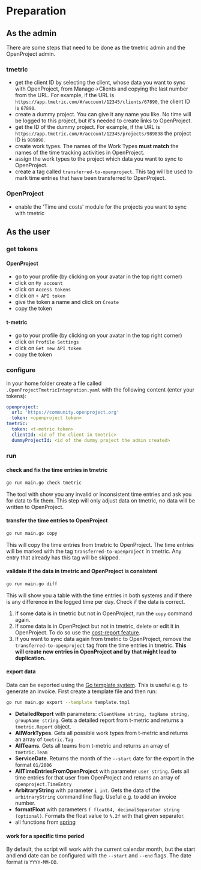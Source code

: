 # Preparation
## As the admin
There are some steps that need to be done as the tmetric admin and the OpenProject admin.

### tmetric
- get the client ID by selecting the client, whose data you want to sync with OpenProject, from Manage->Clients and copying the last number from the URL. For example, if the URL is `https://app.tmetric.com/#/account/12345/clients/67890`, the client ID is `67890`.
- create a dummy project. You can give it any name you like. No time will be logged to this project, but it's needed to create links to OpenProject.
- get the ID of the dummy project. For example, if the URL is `https://app.tmetric.com/#/account/12345/projects/989898` the project ID is `989898`.
- create work types. The names of the Work Types **must match** the names of the time tracking activities in OpenProject.
- assign the work types to the project which data you want to sync to OpenProject.
- create a tag called `transferred-to-openproject`. This tag will be used to mark time entries that have been transferred to OpenProject.

### OpenProject
- enable the 'Time and costs' module for the projects you want to sync with tmetric

## As the user
### get tokens
#### OpenProject
- go to your profile (by clicking on your avatar in the top right corner)
- click on `My account`
- click on `Access tokens`
- click on `+ API token`
- give the token a name and click on `Create`
- copy the token

#### t-metric
- go to your profile (by clicking on your avatar in the top right corner)
- click on `Profile Settings`
- click on `Get new API token`
- copy the token

### configure

in your home folder create a file called `.OpenProjectTmetricIntegration.yaml` with the following content (enter your tokens):

```yaml
openproject:
  url: 'https://community.openproject.org'
  token: <openproject token>
tmetric:
  token: <t-metric token>
  clientId: <id of the client in tmetric>
  dummyProjectId: <id of the dummy project the admin created>
```

### run

#### check and fix the time entries in tmetric
```bash
go run main.go check tmetric
```

The tool with show you any invalid or inconsistent time entries and ask you for data to fix them.
This step will only adjust data on tmetric, no data will be written to OpenProject.

#### transfer the time entries to OpenProject
```bash
go run main.go copy
```

This will copy the time entries from tmetric to OpenProject. The time entries will be marked with the tag `transferred-to-openproject` in tmetric. Any entry that already has this tag will be skipped.

#### validate if the data in tmetric and OpenProject is consistent
```bash
go run main.go diff
```
This will show you a table with the time entries in both systems and if there is any difference in the logged time per day. Check if the data is correct.

1. If some data is in tmetric but not in OpenProject, run the `copy` command again.
2. If some data is in OpenProject but not in tmetric, delete or edit it in OpenProject. To do so use the [cost-report feature](https://www.openproject.org/docs/user-guide/time-and-costs/reporting/).
3. If you want to sync data again from tmetric to OpenProject, remove the `transferred-to-openproject` tag from the time entries in tmetric. **This will create new entries in OpenProject and by that might lead to duplication.**

#### export data
Data can be exported using the [Go template system](https://pkg.go.dev/text/template). This is useful e.g. to generate an invoice.
First create a template file and then run:
    
```bash
go run main.go export --template template.tmpl
```

- **DetailedReport** with parameters: `clientName string, tagName string, groupName string`. Gets a detailed report from t-metric and returns a `tmetric.Report` object.
- **AllWorkTypes**. Gets all possible work types from t-metric and returns an array of `tmetric.Tag`
- **AllTeams**. Gets all teams from t-metric and returns an array of `tmetric.Team`
- **ServiceDate**. Returns the month of the `--start` date for the export in the format `01/2006`
- **AllTimeEntriesFromOpenProject** with parameter `user string`. Gets all time entries for that user from OpenProject and returns an array of `openproject.TimeEntry`
- **ArbitraryString** with parameter `i int`. Gets the data of the `arbitraryString` command line flag. Useful e.g. to add an invoice number.
- **formatFloat** with parameters `f float64, decimalSeparator string (optional)`. Formats the float value to `%.2f` with that given separator.
- all functions from [spring](https://masterminds.github.io/sprig/)

#### work for a specific time period
By default, the script will work with the current calendar month, but the start and end date can be configured with the `--start` and `--end` flags. The date format is `YYYY-MM-DD`.
